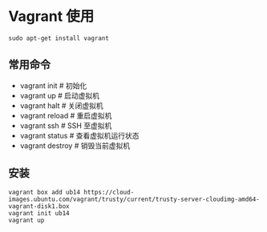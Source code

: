 # Vagrant 使用

```shell
sudo apt-get install vagrant 
```

## 常用命令

- vagrant init		# 初始化
- vagrant up		# 启动虚拟机
- vagrant halt		# 关闭虚拟机
- vagrant reload	# 重启虚拟机
- vagrant ssh		# SSH 至虚拟机
- vagrant status	# 查看虚拟机运行状态
- vagrant destroy	# 销毁当前虚拟机

## 安装

```shell
vagrant box add ub14 https://cloud-images.ubuntu.com/vagrant/trusty/current/trusty-server-cloudimg-amd64-vagrant-disk1.box
vagrant init ub14
vagrant up
```